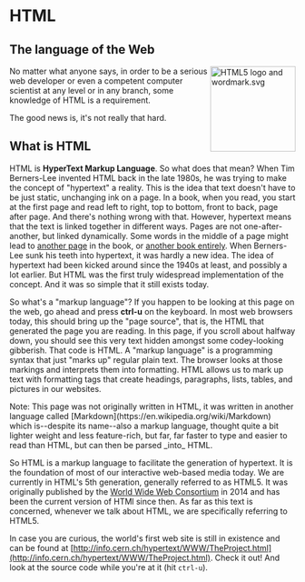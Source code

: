 # HTML
## The language of the Web

<a href="https://commons.wikimedia.org/wiki/File:HTML5_logo_and_wordmark.svg#/media/File:HTML5_logo_and_wordmark.svg"><img src="https://upload.wikimedia.org/wikipedia/commons/thumb/6/61/HTML5_logo_and_wordmark.svg/1200px-HTML5_logo_and_wordmark.svg.png" style="float: right" width=150px alt="HTML5 logo and wordmark.svg"></a>
No matter what anyone says, in order to be a serious web developer or even a competent computer scientist at any level or in any branch, some knowledge of HTML is a requirement.

The good news is, it's not really that hard.

## What is HTML
HTML is **HyperText Markup Language**. So what does that mean? When Tim Berners-Lee invented HTML back in the late 1980s, he was trying to make the concept of "hypertext" a reality. This is the idea that text doesn't have to be just static, unchanging ink on a page. In a book, when you read, you start at the first page and read left to right, top to bottom, front to back, page after page. And there's nothing wrong with that. However, hypertext means that the text is linked together in different ways. Pages are not one-after-another, but linked dynamically. Some words in the middle of a page might lead to [another page](introduction.md) in the book, or [another book entirely](http://www.wikipedia.org). When Berners-Lee sunk his teeth into hypertext, it was hardly a new idea. The idea of hypertext had been kicked around since the 1940s at least, and possibly a lot earlier. But HTML was the first truly widespread implementation of the concept. And it was so simple that it still exists today.

So what's a "markup language"? If you happen to be looking at this page on the web, go ahead and press **ctrl-u** on the keyboard. In most web browsers today, this should bring up the "page source", that is, the HTML that generated the page you are reading. In this page, if you scroll about halfway down, you should see this very text hidden amongst some codey-looking gibberish. That code is HTML. A "markup language" is a programming syntax that just "marks up" regular plain text. The browser looks at those markings and interprets them into formatting. HTML allows us to mark up text with formatting tags that create headings, paragraphs, lists, tables, and pictures in our websites.

<div class="alert alert-info">Note: This page was not originally written in HTML, it was written in another language called [Markdown](https://en.wikipedia.org/wiki/Markdown) which is--despite its name--also a markup language, thought quite a bit lighter weight and less feature-rich, but far, far faster to type and easier to read than HTML, but can then be parsed _into_ HTML.</div>

So HTML is a markup language to facilitate the generation of hypertext. It is the foundation of most of our interactive web-based media today. We are currently in HTML's 5th generation, generally referred to as HTML5. It was originally published by the [World Wide Web Consortium](https://en.wikipedia.org/wiki/World_Wide_Web_Consortium) in 2014 and has been the current version of HTMl since then. As far as this text is concerned, whenever we talk about HTML, we are specifically referring to HTML5.

In case you are curious, the world's first web site is still in existence and can be found at [http://info.cern.ch/hypertext/WWW/TheProject.html](http://info.cern.ch/hypertext/WWW/TheProject.html).  Check it out! And look at the source code while you're at it (hit `ctrl-u`).
